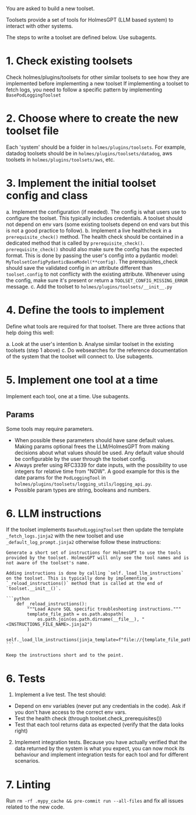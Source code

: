 You are asked to build a new toolset.

Toolsets provide a set of tools for HolmesGPT (LLM based system) to interact with other systems.

The steps to write a toolset are defined below. Use subagents.

# 1. Check existing toolsets

Check holmes/plugins/toolsets for other similar toolsets to see how they are implemented before implementing a new toolset
If implementing a toolset to fetch logs, you need to follow a specific pattern by implementing `BasePodLoggingToolset`

# 2. Choose where to create the new toolset file

Each 'system' should be a folder in `holmes/plugins/toolsets`.
For example, datadog toolsets should be in `holmes/plugins/toolsets/datadog`, aws toolsets in `holmes/plugins/toolsets/aws`, etc.

# 3. Implement the initial toolset config and class

a. Implement the configuration (if needed). The config is what users use to configure the toolset. This typically includes credentials.
A toolset should not depend on env vars (some existing toolsets depend on end vars but this is not a good practice to follow).
b. Implement a live healthcheck in a `prerequisite_check()` method. The health check should be contained in a dedicated method that is called by `prerequisite_check()`. `prerequisite_check()` should also make sure the config has the expected format. This is done by passing the user's config into a pydantic model: `MyToolsetConfigPydanticBaseModel(**config)`. The prerequisites_check should save the validated config in an attribute different than `toolset.config` to not conflicty with the existing attribute. Whenever using the config, make sure it's present or return a `TOOLSET_CONFIG_MISSING_ERROR` message.
c. Add the toolset to `holmes/plugins/toolsets/__init__.py`

# 4. Define the tools to implement

Define what tools are required for that toolset. There are three actions that help doing this well:

  a. Look at the user's intention
  b. Analyse similar toolset in the existing toolsets (step 1 above)
  c. Do websearches for the reference documentation of the system that the toolset will connect to. Use subagents.

# 5. Implement one tool at a time

Implement each tool, one at a time. Use subagents.

## Params

Some tools may require parameters.

- When possible these parameters should have sane default values. Making params optional frees the LLM/HolmesGPT from making decisions about what values should be used. Any default value should be configurable by the user through the toolset config.
- Always prefer using RFC3339 for date inputs, with the possibility to use integers for relative time from "NOW". A good example for this is the date params for the `PodLoggingTool` in `holmes/plugins/toolsets/logging_utils/logging_api.py`.
- Possible param types are string, booleans and numbers.

# 6. LLM instructions

If the toolset implements `BasePodLoggingToolset` then update the template `_fetch_logs.jinja2` with the new toolset and use `_default_log_prompt.jinja2` otherwise follow these instructions:

    Generate a short set of instructions for HolmesGPT to use the tools provided by the toolset. HolmesGPT will only see the tool names and is not aware of the toolset's name.

    Adding instructions is done by calling `self._load_llm_instructions` on the toolset. This is typically done by implementing a `_reload_instructions()` method that is called at the end of `toolset.__init__()`.

    ```python
        def _reload_instructions():
            """Load Azure SQL specific troubleshooting instructions."""
            template_file_path = os.path.abspath(
                os.path.join(os.path.dirname(__file__), "<INSTRUCTIONS_FILE_NAME>.jinja2")
            )
            self._load_llm_instructions(jinja_template=f"file://{template_file_path}")
    ```

    Keep the instructions short and to the point.

# 6. Tests

1. Implement a live test. The test should:
  - Depend on env variables (never put any credentials in the code). Ask if you don't have access to the correct env vars.
  - Test the health check (through toolset.check_prerequisites())
  - Test that each tool returns data as expected (verify that the data looks right)
2. Implement integration tests. Because you have actually verified that the data returned by the system is what you expect, you can now mock its behaviour and implement integration tests for each tool and for different scenarios.

# 7. Linting

Run `rm -rf .mypy_cache && pre-commit run --all-files` and fix all issues related to the new code.